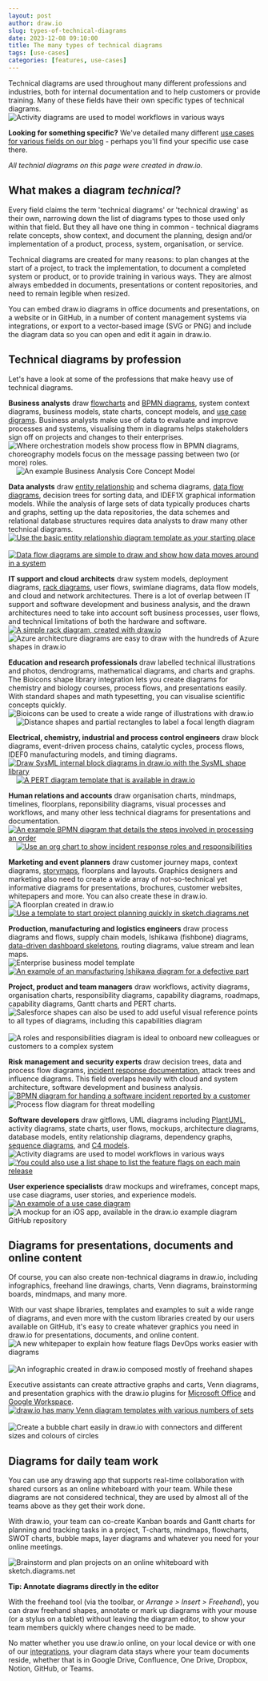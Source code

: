 ```yaml
---
layout: post
author: draw.io
slug: types-of-technical-diagrams
date: 2023-12-08 09:10:00
title: The many types of technical diagrams
tags: [use-cases]
categories: [features, use-cases]
---
```


Technical diagrams are used throughout many different professions and industries, both for internal documentation and to help customers or provide training. Many of these fields have their own specific types of technical diagrams. 
<br /><img src="/assets/img/blog/sysml-activity-diagram.png" style="width=100%;max-width:500px;height:auto;" alt="Activity diagrams are used to model workflows in various ways"> 

**Looking for something specific?** We've detailed many different [use cases for various fields on our blog](/blog/use-cases.html) - perhaps you'll find your specific use case there.

_All technial diagrams on this page were created in draw.io._

## What makes a diagram _technical_?

Every field claims the term 'technical diagrams' or 'technical drawing' as their own, narrowing down the list of diagrams types to those used only within that field. But they all have one thing in common - technical diagrams relate concepts, show context, and document the planning, design and/or implementation of a product, process, system, organisation, or service. 

Technical diagrams are created for many reasons: to plan changes at the start of a project, to track the implementation, to document a completed system or product, or to provide training in various ways. They are almost always embedded in documents, presentations or content repositories, and need to remain legible when resized. 

You can embed draw.io diagrams in office documents and presentations, on a website or in GitHub, in a number of content management systems via integrations, or export to a vector-based image (SVG or PNG) and include the diagram data so you can open and edit it again in draw.io.

## Technical diagrams by profession

Let's have a look at some of the professions that make heavy use of technical diagrams. 

**Business analysts** draw [flowcharts](/doc/getting-started-basic-flow-chart.html) and [BPMN diagrams](/blog/bpmn-2-0.html), system context diagrams, business models, state charts, concept models, and [use case digrams](/blog/uml-use-case-diagrams.html). Business analysts make use of data to evaluate and improve processes and systems, visualising them in diagrams helps stakeholders sign off on projects and changes to their enterprises.
<br /><img src="/assets/img/blog/bpmn-orchestration-vs-choreography.png" style="width=100%;max-height:220px;width:auto;" alt="Where orchestration models show process flow in BPMN diagrams, choreography models focus on the message passing between two (or more) roles."> &nbsp;&nbsp;&nbsp; <img src="/assets/img/blog/business-analysis-core-concept-model.png" style="width=100%;max-height:210px;width:auto;" alt="An example Business Analysis Core Concept Model">

**Data analysts** draw [entity relationship](/blog/entity-relationship-tables.html) and schema diagrams, [data flow diagrams](/blog/data-flow-diagrams), decision trees for sorting data, and IDEF1X graphical information models. While the analysis of large sets of data typically produces charts and graphs, setting up the data repositories, the data schemes and relational database structures requires data analysts to draw many other technical diagrams.
<br />[<img src="/assets/img/blog/entity-relationship-diagram-basic-template.png" style="width=100%;max-height:150px;width:auto;" alt="Use the basic entity relationship diagram template as your starting place">](https://viewer.diagrams.net/?highlight=0000ff&edit=_blank&layers=1&nav=1&title=entity-relationship-diagram-example#R7Vtdk6I4FP01VO0%2B7BYEQX1Uxp6tGmdn1u6pmX3aiiRoapFQIXbr%2FPpNIAER8WtbodSqLptcLvm45%2BSARzVsb7H6yGA8%2F0wRDg1gopVhfzAA6Pb74lUG1lnAMvtuFpkxglSsCDyTn1gnquiSIJyUEjmlISdxOejTKMI%2BL8UgY%2FStnBbQsDxqDGdqRLMIPPswxJW07wTxeRbtORvZf2Aym%2BuRLVOdWUCdrALJHCL6thGyR4btMUp5drRYeTiUxdN1ya57qjmbT4zhiB9zwfdvqDv4MXD%2Fmqxpl%2F%2F9cUBXw99UL68wXKoFq8nyta4ARqIgqimGInw9wSHkhEaj4swQR2ggyy2SRpOfmNEX%2BhlGAvVhwiHjxTkaqfQnIqZnf7B0imqbop3NQQ5cu1YVSuiS%2BXjPAkFHkQayGeZ7Ers5JILLmC4wZ2tx3VsBeg7tfBNwHWRpUV7LM4aKfbO8w3yMr5SItQBT7RTQUf2ojeJq2uguspWqqzZh3urI3urI2e4oq0SlI3GwsfAilLLoBEaBW2fUsYSyGmaUbZaJ0DuXUG65H8t0rkoou0KoLwxhllRoJQQ2loccTlMCpRxQdxRbkkDcIzgkEWaKJD4NQxgnJE3PInMSojFc0yXXHenWMCArjCbZDUXmCvqNRWeJYlggOteklqdhSGaROPYFweSIQ4YTMZcxTLjKCAQ9PRpSlk7fRg7uoU46b0b%2FxRtnemBqu27O4lfMOF7t53GVdhpNp4ymVocNVgJnFytts56AJchPxbdzWDA0smKZnMBwIm70MJqlIJcxlEAgRuMXvTllIJbMxGz0KkqUo7VR%2BygTkDQtXZwzFH9iuZ75u2M4YgKeaFtFW%2FzJdMY9GgmwIElLjwWyb1iiO%2BQ0VuOEONDTYKqY8nhKOacLxYOjUK3fGlWo11oAjoP2Ysg6FWS%2FfjoFWypqEoSpys8JQjjK9rB8zoMF3jug3Fn%2FvObbYGzv3PPx6BxUfPua9Xcr9adSOf8RF3nAGJiZzP%2F55UW%2BfhuPjfxRtU3waCHNcodJDH0SzcbZle4Wfs4l8FsZtfsJXBPP7j0rpXlBpXSbVspeBdmnT9Yp4F5pL54PwOGH4atKY79ScH%2BZiDVn6gh2SGPrsDioi%2B8OVlt0UHtDDyF8byHsNy2E1hGGVPNb7%2FzyW%2Bbu%2Bjelg1bVrsmeERHkWMTVv3sVwjq4WqOEVXPkeU7iRSpbN%2BaPBAF2fX%2BXP4K6%2Fal59L48zR%2BxekdK4uUMEuvhkJy%2FgVtukVh355FYLTNJrKpLkigJfRglp4LYmvviwyq5lGQ27pVYt2%2BWHPHR4XU1smqX5E7yvXsldVi1RQr1YA8pfHcpbNwtATfuloCat99N6aAu765nxYdhsg%2Bx1qhh1TDxlPF%2Fc4YJgrgX7DRMXL%2BHp8H7GCYavlO%2FT2JeDOKHXXL%2B9m25XQLuzi4BLbNLQNUuOfTJ6Z17JXUItuaW%2BPBKLqWXjXsloOqVtHAz%2Fo%2F6t8woAXu%2BVxLBhXxn4M8h%2B8Uxf73nNwmNWSaiWfzgJvuCevGzJXv0Hw%3D%3D) &nbsp;&nbsp;&nbsp; [<img src="/assets/img/blog/data-flow-diagram-example.png" style="width=100%;max-height:180px;width:auto;" alt="Data flow diagrams are simple to draw and show how data moves around in a system">](https://viewer.diagrams.net/?lightbox=1&highlight=0000ff&edit=_blank&layers=1&nav=1&title=#Uhttps%3A%2F%2Fraw.githubusercontent.com%2Fjgraph%2Fdrawio-diagrams%2Fdev%2Fblog%2Fdata-flow.drawio) 

**IT support and cloud architects** draw system models, deployment diagrams, [rack diagrams](/blog/rack-diagrams.html), user flows, swimlane diagrams, data flow models, and cloud and network architectures. There is a lot of overlap between IT support and software development and business analysis, and the drawn architectures need to take into account soft business processes, user flows, and technical limitations of both the hardware and software.
<br />[<img src="/assets/img/blog/rack-diagram-simple-server.png" alt="A simple rack diagram, created with draw.io" style="width=100%;max-height:170px;width:auto;">](https://viewer.diagrams.net/?lightbox=1&highlight=0000ff&edit=_blank&layers=1&nav=1&title=#Uhttps%3A%2F%2Fraw.githubusercontent.com%2Fjgraph%2Fdrawio-diagrams%2Fdev%2Fexamples%2Frack-diagram-simple-server.drawio) &nbsp;&nbsp;&nbsp; <img src="/assets/img/blog/azure-architecture-diagram.png" style="width=100%;max-height:150px;width:auto;" alt="Azure architecture diagrams are easy to draw with the hundreds of Azure shapes in draw.io">

**Education and research professionals** draw labelled technical illustrations and photos, dendrograms, mathematical diagrams, and charts and graphs. The Bioicons shape library integration lets you create diagrams for chemistry and biology courses, process flows, and presentations easily. With standard shapes and math typesetting, you can visualise scientific concepts quickly.
<br /><img src="/assets/img/blog/integrations-bioicons-example.png" style="width=100%;max-height:75px;width:auto;" alt="Bioicons can be used to create a wide range of illustrations with draw.io"> &nbsp;&nbsp;&nbsp; <img src="/assets/img/blog/labels-example-optics.png" style="width=100%;max-height:100px;width:auto;" alt="Distance shapes and partial rectangles to label a focal length diagram">

**Electrical, chemistry, industrial and process control engineers** draw block diagrams, event-driven process chains, catalytic cycles, process flows, IDEF0 manufacturing models, and timing diagrams.
<br />[<img src="/assets/img/blog/sysml-internal-block-diagram.png" style="width=100%;max-height:160px;width:auto;" alt="Draw SysML internal block diagrams in draw.io with the SysML shape library">](https://viewer.diagrams.net/?lightbox=1&highlight=0000ff&edit=_blank&layers=1&page=0&nav=1&title=#Uhttps%3A%2F%2Fraw.githubusercontent.com%2Fjgraph%2Fdrawio-diagrams%2Fdev%2Fexamples%2Fsysml-internal-block-diagram.drawio) &nbsp;&nbsp;&nbsp; [<img src="/assets/img/blog/template-process_flow_diagram.png" style="width=100%;max-height:180px;width:auto;" alt="A PERT diagram template that is available in draw.io">](https://viewer.diagrams.net/?lightbox=1&highlight=0000ff&edit=_blank&layers=1&nav=1&title=#Uhttps%3A%2F%2Fraw.githubusercontent.com%2Fjgraph%2Fdrawio-diagrams%2Fdev%2Ftemplates%2Fengineering%2Fprocess_flow_diagram.xml)

**Human relations and accounts** draw organisation charts, mindmaps, timelines, floorplans, reponsibility diagrams, visual processes and workflows, and many other less technical diagrams for presentations and documentation.
<br />[<img src="/assets/img/blog/bpmn-example-order-process.png" style="width=100%;max-height:150px;width:auto;" alt="An example BPMN diagram that details the steps involved in processing an order">](https://viewer.diagrams.net/?splash=0&ui=kennedy&ibs=bpmn2&title=#Uhttps%3A%2F%2Fraw.githubusercontent.com%2Fjgraph%2Fdrawio-diagrams%2Fdev%2Fblog%2Fbpmn-2-example.drawio) &nbsp;&nbsp;&nbsp; [<img src="/assets/img/blog/incident-response-roles.png" style="width=100%;max-height:140px;width:auto;" alt="Use an org chart to show incident response roles and responsibilities">](https://viewer.diagrams.net/?lightbox=1&highlight=0000ff&edit=_blank&layers=1&nav=1&title=#Uhttps%3A%2F%2Fraw.githubusercontent.com%2Fjgraph%2Fdrawio-diagrams%2Fdev%2Fblog%2Fincident-response-roles.drawio)

**Marketing and event planners** draw customer journey maps, context diagrams, [storymaps](/blog/story-mapping.html), floorplans and layouts. Graphics designers and marketing also need to create a wide array of not-so-technical yet informative diagrams for presentations, brochures, customer websites, whitepapers and more. You can also create these in draw.io.
<br /><img src="/assets/img/blog/template-seating_plan_3.png" style="width=100%;max-height:150px;width:auto;" alt="A floorplan created in draw.io"> &nbsp;&nbsp;&nbsp; [<img src="/assets/img/blog/business-model-in-sketch-theme.png" style="width=100%;max-height:150px;width:auto;" alt="Use a template to start project planning quickly in sketch.diagrams.net">](https://viewer.diagrams.net/?lightbox=1&highlight=0000ff&edit=_blank&layers=1&nav=1&title=#Uhttps%3A%2F%2Fraw.githubusercontent.com%2Fjgraph%2Fdrawio-diagrams%2Fdev%2Ftemplates%2Fbusiness%2Fbusiness_model_canvas_1.xml)

**Production, manufacturing and logistics engineers** draw process diagrams and flows, supply chain models, Ishikawa (fishbone) diagrams, [data-driven dashboard skeletons](/blog/data-driven-diagrams.html), routing diagrams, value stream and lean maps.
<br /><img src="/assets/img/blog/template-lean_mapping_2.png" style="width=100%;max-height:140px;width:auto;" alt="Enterprise business model template"> &nbsp;&nbsp;&nbsp; [<img src="/assets/img/blog/ishikawa-example-manufacturing.png" style="width=100%;max-height:130px;width:auto;" alt="An example of an manufacturing Ishikawa diagram for a defective part">](https://viewer.diagrams.net/?lightbox=1&highlight=0000ff&edit=_blank&layers=1&nav=1&title=#Uhttps%3A%2F%2Fraw.githubusercontent.com%2Fjgraph%2Fdrawio-diagrams%2Fmaster%2Fblog%2Fishikawa-diagram-examples.drawio)

**Project, product and team managers** draw workflows, activity diagrams, organisation charts, responsibility diagrams, capability diagrams, roadmaps, capability diagrams, Gantt charts and PERT charts.
<br /><img src="/assets/img/blog/salesforce-capabilities-diagram.png" style="width=100%;max-height:150px;width:auto;" alt="Salesforce shapes can also be used to add useful visual reference points to all types of diagrams, including this capabilities diagram"> &nbsp;&nbsp;&nbsp; <img src="/assets/img/blog/role-diagram-example.png" style="width=100%;max-height:150px;width:auto;" alt="A roles and responsibilities diagram is ideal to onboard new colleagues or customers to a complex system">

**Risk management and security experts** draw decision trees, data and process flow diagrams, [incident response documentation](/blog/diagrams-incident-response.html), attack trees and influence diagrams. This field overlaps heavily with cloud and system architecture, software development and business analysis.
<br />[<img src="/assets/img/blog/incident-response-bpmn.png" style="width=100%;max-height:160px;width:auto;" alt="BPMN diagram for handing a software incident reported by a customer">](https://viewer.diagrams.net/?lightbox=1&highlight=0000ff&edit=_blank&layers=1&nav=1&title=#Uhttps%3A%2F%2Fraw.githubusercontent.com%2Fjgraph%2Fdrawio-diagrams%2Fdev%2Fblog%2Fincident-response-bpmn.drawio) &nbsp;&nbsp;&nbsp; <img src="/assets/img/blog/threat-modelling-process-flow2.png" style="width=100%;max-height:150px;width:auto;" alt="Process flow diagram for threat modelling">

**Software developers** draw gitflows, UML diagrams including [PlantUML](/blog/plantuml.html), activity diagrams, state charts, user flows, mockups, architecture diagrams, database models, entity relationship diagrams, dependency graphs, [sequence diagrams](/blog/sequence-diagrams.html), and [C4 models](blog/c4-modelling.html).
<br /><img src="/assets/img/blog/sysml-activity-diagram.png" style="width=100%;max-height:130px;width:auto;" alt="Activity diagrams are used to model workflows in various ways"> &nbsp;&nbsp;&nbsp; [<img src="/assets/img/blog/feature-flag-gitflow-labels.png" style="width=100%;max-height:100px;width:auto;" alt="You could also use a list shape to list the feature flags on each main release">](https://app.diagrams.net/?lightbox=1&highlight=0000ff&edit=_blank&layers=1&nav=1&page=1&title=#Uhttps%3A%2F%2Fraw.githubusercontent.com%2Fjgraph%2Fdrawio-diagrams%2Fdev%2Fblog%2Fgitflow-feature-flags.drawio)

**User experience specialists** draw mockups and wireframes, concept maps, use case diagrams, user stories, and experience models.
<br />[<img src="/assets/img/blog/uml-use-case-example.png" style="width=100%;max-height:180px;width:auto;" alt="An example of a use case diagram">](https://viewer.diagrams.net/?lightbox=1&highlight=0000ff&edit=_blank&layers=1&nav=1&title=#Uhttps%3A%2F%2Fraw.githubusercontent.com%2Fjgraph%2Fdrawio-diagrams%2Fdev%2Fexamples%2Fuml-use-case-example.drawio) &nbsp;&nbsp;&nbsp; <img src="/assets/img/blog/mockup-ios-app-ui.png" style="width=100%;max-height:150px;width:auto;" alt="A mockup for an iOS app, available in the draw.io example diagram GitHub repository">

## Diagrams for presentations, documents and online content

Of course, you can also create non-technical diagrams in draw.io, including infographics, freehand line drawings, charts, Venn diagrams, brainstorming boards, mindmaps, and many more.

With our vast shape libraries, templates and examples to suit a wide range of diagrams, and even more with the custom libraries created by our users available on GitHub, it's easy to create whatever graphics you need in draw.io for presentations, documents, and online content. 
<br /><img src="/assets/img/blog/feature-flag-devops-whitepaper-cover.png" style="width=100%;max-height:180px;width:auto;" alt="A new whitepaper to explain how feature flags DevOps works easier with diagrams"> &nbsp;&nbsp;&nbsp; <img src="/assets/img/blog/freehand-infographic-rockpool.png" style="width=100%;max-height:180px;width:auto;" alt="An infographic created in draw.io composed mostly of freehand shapes">

Executive assistants can create attractive graphs and carts, Venn diagrams, and presentation graphics with the draw.io plugins for [Microsoft Office](https://office.diagrams.net/) and [Google Workspace](https://gsuite.diagrams.net/).
<br />[<img src="/assets/img/blog/venn-template2.png" style="width=100%;max-height:150px;width:auto;" alt="draw.io has many Venn diagram templates with various numbers of sets">](https://app.diagrams.net/?lightbox=1&highlight=0000ff&edit=_blank&layers=1&nav=1&title=#Uhttps%3A%2F%2Fraw.githubusercontent.com%2Fjgraph%2Fdrawio-diagrams%2Fdev%2Ftemplates%2Fvenn%2Fvenn_8.xml) &nbsp;&nbsp;&nbsp; <img src="/assets/img/blog/graphs-bubble-chart.png" style="width=100%;max-height:150px;width:auto;" alt="Create a bubble chart easily in draw.io with connectors and different sizes and colours of circles">

## Diagrams for daily team work

You can use any drawing app that supports real-time collaboration with shared cursors as an online whiteboard with your team. While these diagrams are not considered technical, they are used by almost all of the teams above as they get their work done. 

With draw.io, your team can co-create Kanban boards and Gantt charts for planning and tracking tasks in a project, T-charts, mindmaps, flowcharts, SWOT charts, bubble maps, layer diagrams and whatever you need for your online meetings. 

<img src="/assets/img/blog/online-whiteboard-brainstorming.png" style="width=100%;max-width:600px;height:auto;" alt="Brainstorm and plan projects on an online whiteboard with sketch.diagrams.net">

**Tip: Annotate diagrams directly in the editor**

With the freehand tool (via the toolbar, or _Arrange > Insert > Freehand_), you can draw freehand shapes, annotate or mark up diagrams with your mouse (or a stylus on a tablet) without leaving the diagram editor, to show your team members quickly where changes need to be made. 

No matter whether you use draw.io online, on your local device or with one of our [integrations](/integrations.html), your diagram data stays where your team documents reside, whether that is in Google Drive, Confluence, One Drive, Dropbox, Notion, GitHub, or Teams. 

